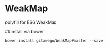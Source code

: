 WeakMap
=======

polyfill for ES6 WeakMap

##install via bower
```
bower install gitawego/WeakMap#master --save
```